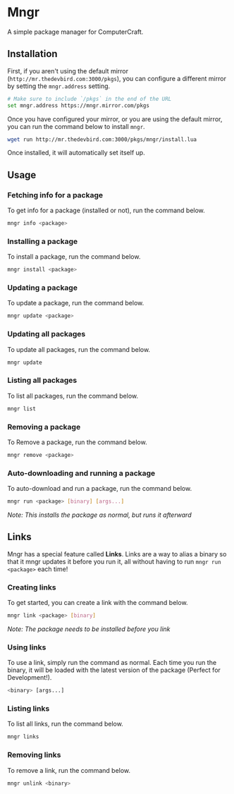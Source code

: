 # Mngr

A simple package manager for ComputerCraft.

## Installation

First, if you aren't using the default mirror (`http://mr.thedevbird.com:3000/pkgs`), you can configure a different mirror by setting the `mngr.address` setting.

```sh
# Make sure to include `/pkgs` in the end of the URL
set mngr.address https://mngr.mirror.com/pkgs
```

Once you have configured your mirror, or you are using the default mirror, you can run the command below to install `mngr`.

```sh
wget run http://mr.thedevbird.com:3000/pkgs/mngr/install.lua
```

Once installed, it will automatically set itself up.

## Usage

### Fetching info for a package

To get info for a package (installed or not), run the command below.

```sh
mngr info <package>
```

### Installing a package

To install a package, run the command below.

```sh
mngr install <package>
```

### Updating a package

To update a package, run the command below.

```sh
mngr update <package>
```

### Updating all packages

To update all packages, run the command below.

```sh
mngr update
```

### Listing all packages

To list all packages, run the command below.

```sh
mngr list
```

### Removing a package

To Remove a package, run the command below.

```sh
mngr remove <package>
```

### Auto-downloading and running a package

To auto-download and run a package, run the command below.

```sh
mngr run <package> [binary] [args...]
```

_Note: This installs the package as normal, but runs it afterward_

## Links

Mngr has a special feature called **Links**. Links are a way to alias a binary so that it mngr updates it before you run it, all without having to run `mngr run <package>` each time!

### Creating links

To get started, you can create a link with the command below.

```sh
mngr link <package> [binary]
```

_Note: The package needs to be installed before you link_

### Using links

To use a link, simply run the command as normal. Each time you run the binary, it will be loaded with the latest version of the package (Perfect for Development!).

```sh
<binary> [args...]
```

### Listing links

To list all links, run the command below.

```sh
mngr links
```

### Removing links

To remove a link, run the command below.

```sh
mngr unlink <binary>
```
